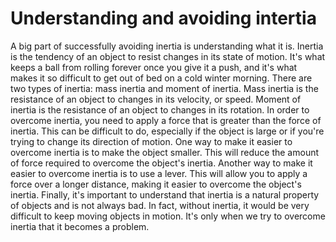 # Understanding and avoiding intertia

A big part of successfully avoiding inertia is understanding what it is. Inertia is the tendency of an object to resist changes in its state of motion. It's what keeps a ball from rolling forever once you give it a push, and it's what makes it so difficult to get out of bed on a cold winter morning. There are two types of inertia: mass inertia and moment of inertia. Mass inertia is the resistance of an object to changes in its velocity, or speed. Moment of inertia is the resistance of an object to changes in its rotation. In order to overcome inertia, you need to apply a force that is greater than the force of inertia. This can be difficult to do, especially if the object is large or if you're trying to change its direction of motion. One way to make it easier to overcome inertia is to make the object smaller. This will reduce the amount of force required to overcome the object's inertia. Another way to make it easier to overcome inertia is to use a lever. This will allow you to apply a force over a longer distance, making it easier to overcome the object's inertia. Finally, it's important to understand that inertia is a natural property of objects and is not always bad. In fact, without inertia, it would be very difficult to keep moving objects in motion. It's only when we try to overcome inertia that it becomes a problem.
